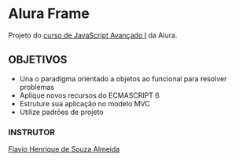 # Alura Frame

Projeto do [curso de JavaScript Avançado I](https://cursos.alura.com.br/course/javascript-es6-orientacao-a-objetos-parte-1) da Alura.

## OBJETIVOS

- Una o paradigma orientado a objetos ao funcional para resolver problemas
- Aplique novos recursos do ECMASCRIPT 6
- Estruture sua aplicação no modelo MVC
- Utilize padrões de projeto

### INSTRUTOR

 [Flavio Henrique de Souza Almeida](https://github.com/flaviohenriquealmeida)
